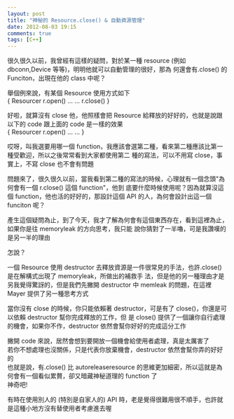 ```yaml
---
layout: post
title: "神秘的 Resource.close() & 自動資源管理"
date: 2012-08-03 19:15
comments: true
tags: [C++]
---
```


很久很久以前，我曾經有這樣的疑問，對於某一種 resource (例如 dbconn,Device 等等)，明明他就可以自動管理的很好，那為
何還會有.close() 的 Funciton，出現在他的 class 中呢？  

<!--more-->

舉個例來說，有某個 Resource 使用方式如下  
	{
		Resourcer
		r.open()
		...
		...
		r.close()
	}

好啦，就算沒有 close 他，他照樣會把 Resource 給釋放的好好的，也就是說跟以下的 code 跟上面的 code 是一樣的效果  
	{
		Resourcer
		r.open()
		...
		...
	}

哎呀，叫我選要用哪一個 function，我應該會選第二種，看來第二種應該比第一種受歡迎，所以之後常常看到大家都使用第二
種的寫法，可以不用寫 close，事實上，不寫 close 也不會有問題  

問題來了，很久很久以前，當我看到第二種的寫法的時候，心理就有一個念頭"為何會有一個 r.close() 這個 function"，他到
底要什麼時候使用呢？因為就算沒這個 function，他也活的好好的，那設計這個 API 的人，為何會設計出這一個 funciton 呢？  

產生這個疑問為止，到了今天，我才了解為何會有這個東西存在，看到這裡為止，如果你是往 memoryleak 的方向思考，我只能
說你猜對了一半嚕，可是我讚嘆的是另一半的理由  

怎說？  

一個 Resource 使用 destructor 去釋放資源是一件很常見的手法，也許.close() 是在解構式出現了 memoryleak，所做出的補救手
法，但是他的另一種理由才是另我覺得驚訝的，但是我們先撇開 destructor 中 memleak 的問題，在這裡 Mayer 提供了另一種思考方式  

當你沒有 close 的時候，你只能依賴著 destructor，可是有了 close()，你還是可以依賴 destructor 幫你完成釋放的工作，但
是 close() 提供了一個讓你自行處理的機會，如果你不作，destructor 依然會幫你好好的完成這分工作  

撇開 code 來說，居然會想到要開放一個機會給使用者處理，真是太厲害了  
若你不想處理也沒關係，只是代表你放棄機會，destructor 依然會幫你弄的好好的  
也就是說，有.close() 比 autoreleaseresource 的思維更加細密，所以這就是為何會有一個看似累贅，卻又暗藏神秘道理的 function 了  
神奇吧!  

有時在使用別人的 (特別是自家人的) API 時，老是覺得很難用很不順手，也許就是這種小地方沒有替使用者考慮進去喔  

